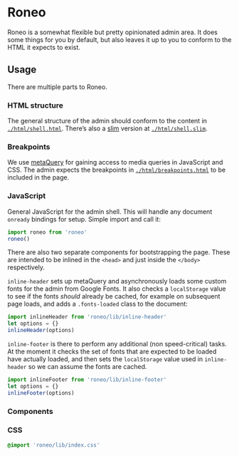 # Roneo

Roneo is a somewhat flexible but pretty opinionated admin area. It does some things for you by default, but also leaves it up to you to conform to the HTML it expects to exist.

## Usage

There are multiple parts to Roneo.

### HTML structure

The general structure of the admin should conform to the content in [`./html/shell.html`](). There’s also a [slim](http://slim-lang.com) version at [`./html/shell.slim`]().

### Breakpoints

We use [metaQuery](https://github.com/benschwarz/metaquery) for gaining access to media queries in JavaScript and CSS. The admin expects the breakpoints in [`./html/breakpoints.html`]() to be included in the page.

### JavaScript

General JavaScript for the admin shell. This will handle any document `onready` bindings for setup. Simple import and call it:

```js
import roneo from 'roneo'
roneo()
```

There are also two separate components for bootstrapping the page. These are intended to be inlined in the `<head>` and just inside the `</body>` respectively.

`inline-header` sets up metaQuery and asynchronously loads some custom fonts for the admin from Google Fonts. It also checks a `localStorage` value to see if the fonts _should_ already be cached, for example on subsequent page loads, and adds a `.fonts-loaded` class to the document:

```js
import inlineHeader from 'roneo/lib/inline-header'
let options = {}
inlineHeader(options)
```

`inline-footer` is there to perform any additional (non speed-critical) tasks. At the moment it checks the set of fonts that are expected to be loaded have actually loaded, and then sets the `localStorage` value used in `inline-header` so we can assume the fonts are cached.

```js
import inlineFooter from 'roneo/lib/inline-footer'
let options = {}
inlineFooter(options)
```

### Components




### CSS

```css
@import 'roneo/lib/index.css'
```
